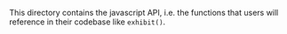 This directory contains the javascript API, i.e. the functions that users will reference in their codebase like `exhibit()`.
